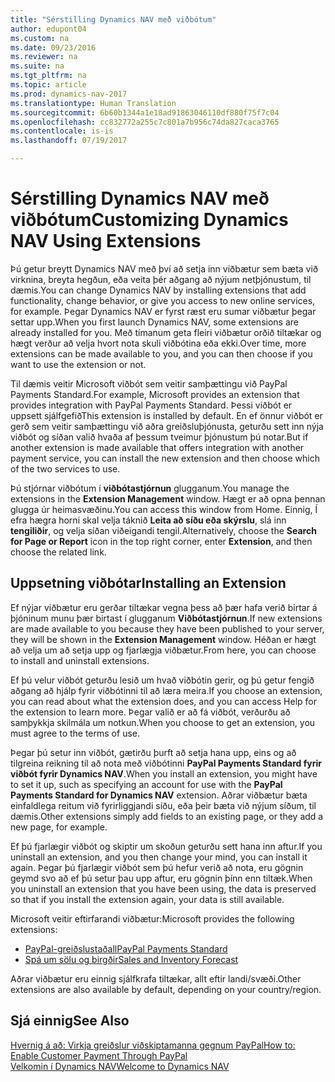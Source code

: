 ```yaml
---
title: "Sérstilling Dynamics NAV með viðbótum"
author: edupont04
ms.custom: na
ms.date: 09/23/2016
ms.reviewer: na
ms.suite: na
ms.tgt_pltfrm: na
ms.topic: article
ms.prod: dynamics-nav-2017
ms.translationtype: Human Translation
ms.sourcegitcommit: 6b60b1344a1e18ad91863046110df880f75f7c04
ms.openlocfilehash: cc832772a255c7c801a7b956c74da827caca3765
ms.contentlocale: is-is
ms.lasthandoff: 07/19/2017

---
```


# <a name="customizing-dynamics-nav-using-extensions"></a><span data-ttu-id="b81e2-102">Sérstilling Dynamics NAV með viðbótum</span><span class="sxs-lookup"><span data-stu-id="b81e2-102">Customizing Dynamics NAV Using Extensions</span></span>
<span data-ttu-id="b81e2-103">Þú getur breytt Dynamics NAV með því að setja inn viðbætur sem bæta við virknina, breyta hegðun, eða veita þér aðgang að nýjum netþjónustum, til dæmis.</span><span class="sxs-lookup"><span data-stu-id="b81e2-103">You can change Dynamics NAV by installing extensions that add functionality, change behavior, or give you access to new online services, for example.</span></span>
<span data-ttu-id="b81e2-104">Þegar Dynamics NAV er fyrst ræst eru sumar viðbætur þegar settar upp.</span><span class="sxs-lookup"><span data-stu-id="b81e2-104">When you first launch Dynamics NAV, some extensions are already installed for you.</span></span> <span data-ttu-id="b81e2-105">Með tímanum geta fleiri viðbætur orðið tiltækar og hægt verður að velja hvort nota skuli viðbótina eða ekki.</span><span class="sxs-lookup"><span data-stu-id="b81e2-105">Over time, more extensions can be made available to you, and you can then choose if you want to use the extension or not.</span></span>

<span data-ttu-id="b81e2-106">Til dæmis veitir Microsoft viðbót sem veitir samþættingu við PayPal Payments Standard.</span><span class="sxs-lookup"><span data-stu-id="b81e2-106">For example, Microsoft provides an extension that provides integration with PayPal Payments Standard.</span></span> <span data-ttu-id="b81e2-107">Þessi viðbót er uppsett sjálfgefið</span><span class="sxs-lookup"><span data-stu-id="b81e2-107">This extension is installed by default.</span></span>
<span data-ttu-id="b81e2-108">En ef önnur viðbót er gerð sem veitir samþættingu við aðra greiðsluþjónusta, geturðu sett inn nýja viðbót og síðan valið hvaða af þessum tveimur þjónustum þú notar.</span><span class="sxs-lookup"><span data-stu-id="b81e2-108">But if another extension is made available that offers integration with another payment service, you can install the new extension and then choose which of the two services to use.</span></span>  

<span data-ttu-id="b81e2-109">Þú stjórnar viðbótum í **viðbótastjórnun** glugganum.</span><span class="sxs-lookup"><span data-stu-id="b81e2-109">You manage the extensions in the **Extension Management** window.</span></span> <span data-ttu-id="b81e2-110">Hægt er að opna þennan glugga úr heimasvæðinu.</span><span class="sxs-lookup"><span data-stu-id="b81e2-110">You can access this window from Home.</span></span> <span data-ttu-id="b81e2-111">Einnig, Í efra hægra horni skal velja táknið **Leita að síðu eða skýrslu**, slá inn **tengiliðir**, og velja síðan viðeigandi tengil.</span><span class="sxs-lookup"><span data-stu-id="b81e2-111">Alternatively, choose the **Search for Page or Report** icon in the top right corner, enter **Extension**, and then choose the related link.</span></span>   

## <a name="installing-an-extension"></a><span data-ttu-id="b81e2-112">Uppsetning viðbótar</span><span class="sxs-lookup"><span data-stu-id="b81e2-112">Installing an Extension</span></span>
<span data-ttu-id="b81e2-113">Ef nýjar viðbætur eru gerðar tiltækar vegna þess að þær hafa verið birtar á þjóninum munu þær birtast í glugganum **Viðbótastjórnun**.</span><span class="sxs-lookup"><span data-stu-id="b81e2-113">If new extensions are made available to you because they have been published to your server, they will be shown in the **Extension Management** window.</span></span> <span data-ttu-id="b81e2-114">Héðan er hægt að velja um að setja upp og fjarlægja viðbætur.</span><span class="sxs-lookup"><span data-stu-id="b81e2-114">From here, you can choose to install and uninstall extensions.</span></span>  

<span data-ttu-id="b81e2-115">Ef þú velur viðbót geturðu lesið um hvað viðbótin gerir, og þú getur fengið aðgang að hjálp fyrir viðbótinni til að læra meira.</span><span class="sxs-lookup"><span data-stu-id="b81e2-115">If you choose an extension, you can read about what the extension does, and you can access Help for the extension to learn more.</span></span> <span data-ttu-id="b81e2-116">Þegar valið er að fá viðbót, verðurðu að samþykkja skilmála um notkun.</span><span class="sxs-lookup"><span data-stu-id="b81e2-116">When you choose to get an extension, you must agree to the terms of use.</span></span>  

<span data-ttu-id="b81e2-117">Þegar þú setur inn viðbót, gætirðu þurft að setja hana upp, eins og að tilgreina reikning til að nota með viðbótinni **PayPal Payments Standard fyrir viðbót fyrir Dynamics NAV**.</span><span class="sxs-lookup"><span data-stu-id="b81e2-117">When you install an extension, you might have to set it up, such as specifying an account for use with the **PayPal Payments Standard for Dynamics NAV** extension.</span></span>
<span data-ttu-id="b81e2-118">Aðrar viðbætur bæta einfaldlega reitum við fyrirliggjandi síðu, eða þeir bæta við nýjum síðum, til dæmis.</span><span class="sxs-lookup"><span data-stu-id="b81e2-118">Other extensions simply add fields to an existing page, or they add a new page, for example.</span></span>   

<span data-ttu-id="b81e2-119">Ef þú fjarlægir viðbót og skiptir um skoðun geturðu sett hana inn aftur.</span><span class="sxs-lookup"><span data-stu-id="b81e2-119">If you uninstall an extension, and you then change your mind, you can install it again.</span></span> <span data-ttu-id="b81e2-120">Þegar þú fjarlægir viðbót sem þú hefur verið að nota, eru gögnin geymd svo að ef þú setur þau upp aftur, eru gögnin þínn enn tiltæk.</span><span class="sxs-lookup"><span data-stu-id="b81e2-120">When you uninstall an extension that you have been using, the data is preserved so that if you install the extension again, your data is still available.</span></span>  

<span data-ttu-id="b81e2-121">Microsoft veitir eftirfarandi viðbætur:</span><span class="sxs-lookup"><span data-stu-id="b81e2-121">Microsoft provides the following extensions:</span></span>  
- [<span data-ttu-id="b81e2-122">PayPal-greiðslustaðall</span><span class="sxs-lookup"><span data-stu-id="b81e2-122">PayPal Payments Standard</span></span>](ui-extensions-paypal-payments-standard.md)  
- [<span data-ttu-id="b81e2-123">Spá um sölu og birgðir</span><span class="sxs-lookup"><span data-stu-id="b81e2-123">Sales and Inventory Forecast</span></span>](ui-extensions-sales-forecast.md)  

<span data-ttu-id="b81e2-124">Aðrar viðbætur eru einnig sjálfkrafa tiltækar, allt eftir landi/svæði.</span><span class="sxs-lookup"><span data-stu-id="b81e2-124">Other extensions are also available by default, depending on your country/region.</span></span>

## <a name="see-also"></a><span data-ttu-id="b81e2-125">Sjá einnig</span><span class="sxs-lookup"><span data-stu-id="b81e2-125">See Also</span></span>  
[<span data-ttu-id="b81e2-126">Hvernig á að: Virkja greiðslur viðskiptamanna gegnum PayPal</span><span class="sxs-lookup"><span data-stu-id="b81e2-126">How to: Enable Customer Payment Through PayPal</span></span>](sales-how-enable-customer-payments-paypal.md)  
[<span data-ttu-id="b81e2-127">Velkomin í Dynamics NAV</span><span class="sxs-lookup"><span data-stu-id="b81e2-127">Welcome to Dynamics NAV</span></span>](across-get-started.md)  

